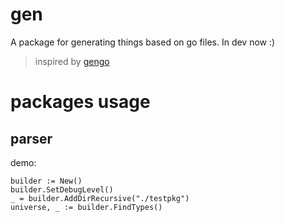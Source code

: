 # gen
A package for generating things based on go files. In dev now :)

> inspired by [gengo](https://github.com/kubernetes/gengo)

# packages usage

## parser

demo:

```
builder := New()
builder.SetDebugLevel()
_ = builder.AddDirRecursive("./testpkg")
universe, _ := builder.FindTypes()
```
